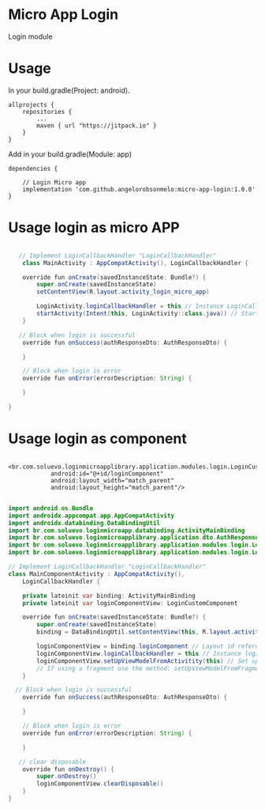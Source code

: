 # Micro App Login
Login module

# Usage

In your build.gradle(Project: android).
```
allprojects {
    repositories {
        ...
        maven { url "https://jitpack.io" }
    }
}

```

Add in your build.gradle(Module: app) 

```
dependencies {
 
    // Login Micro app
    implementation 'com.github.angelorobsonmelo:micro-app-login:1.0.0'
}

```

# Usage login as micro APP


```Java

   // Implement LoginCallbackHandler "LoginCallbackHandler"
    class MainActivity : AppCompatActivity(), LoginCallbackHandler {

    override fun onCreate(savedInstanceState: Bundle?) {
        super.onCreate(savedInstanceState)
        setContentView(R.layout.activity_login_micro_app)

        LoginActivity.loginCallbackHandler = this // Instance LoginCallbackHandler
        startActivity(Intent(this, LoginActivity::class.java)) // Start micro app Activitiy
    }

   // Block when login is successful
    override fun onSuccess(authResponseDto: AuthResponseDto) {

    }

    // Block when login is error
    override fun onError(errorDescription: String) {

    }

}

```


# Usage login as component

<?xml version="1.0" encoding="utf-8"?>
<LinearLayout
        xmlns:android="http://schemas.android.com/apk/res/android"
        xmlns:app="http://schemas.android.com/apk/res-auto"
        xmlns:tools="http://schemas.android.com/tools"
        android:layout_width="wrap_content"
        android:layout_height="wrap_content"
        android:orientation="vertical"
        tools:context=".MainActivity">

      <br.com.soluevo.loginmicroapplibrary.application.modules.login.LoginCustomComponent
                android:id="@+id/loginComponent"
                android:layout_width="match_parent"
                android:layout_height="match_parent"/>

</LinearLayout>



```Java

import android.os.Bundle
import androidx.appcompat.app.AppCompatActivity
import androidx.databinding.DataBindingUtil
import br.com.soluevo.loginmicroapp.databinding.ActivityMainBinding
import br.com.soluevo.loginmicroapplibrary.application.dto.AuthResponseDto
import br.com.soluevo.loginmicroapplibrary.application.modules.login.LoginCallbackHandler
import br.com.soluevo.loginmicroapplibrary.application.modules.login.LoginCustomComponent

// Implement LoginCallbackHandler "LoginCallbackHandler"
class MainComponentActivity : AppCompatActivity(),
    LoginCallbackHandler {

    private lateinit var binding: ActivityMainBinding
    private lateinit var loginComponentView: LoginCustomComponent

    override fun onCreate(savedInstanceState: Bundle?) {
        super.onCreate(savedInstanceState)
        binding = DataBindingUtil.setContentView(this, R.layout.activity_main)

        loginComponentView = binding.loginComponent // Layout id reference
        loginComponentView.loginCallbackHandler = this // Instance loginCallbackHandler
        loginComponentView.setUpViewModelFromActivitity(this) // Set up from an activity. 
        // If using a fragment use the method: setUpViewModelFromFragment(this)
    }

  // Block when login is successful
    override fun onSuccess(authResponseDto: AuthResponseDto) {

    }

    // Block when login is error
    override fun onError(errorDescription: String) {

    }

   // clear disposable 
    override fun onDestroy() {
        super.onDestroy()
        loginComponentView.clearDisposable()
    }
}

```
